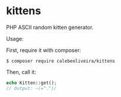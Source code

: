 # kittens
PHP ASCII random kitten generator.

Usage:

First, require it with composer:
```
$ composer require calebeoliveira/kittens
```
Then, call it:
```php
echo Kitten::get();
// Output: ~(=^‥^)/
```
